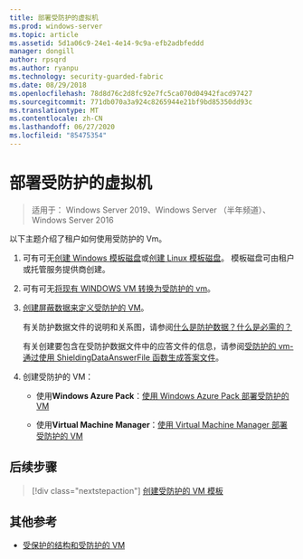```yaml
---
title: 部署受防护的虚拟机
ms.prod: windows-server
ms.topic: article
ms.assetid: 5d1a06c9-24e1-4e14-9c9a-efb2adbfeddd
manager: dongill
author: rpsqrd
ms.author: ryanpu
ms.technology: security-guarded-fabric
ms.date: 08/29/2018
ms.openlocfilehash: 78d8d76c2d8fc92e7fc5ca070d04942facd97427
ms.sourcegitcommit: 771db070a3a924c8265944e21bf9bd85350dd93c
ms.translationtype: MT
ms.contentlocale: zh-CN
ms.lasthandoff: 06/27/2020
ms.locfileid: "85475354"
---
```

# <a name="deploy-shielded-vms"></a>部署受防护的虚拟机


>适用于： Windows Server 2019、Windows Server （半年频道）、Windows Server 2016

以下主题介绍了租户如何使用受防护的 Vm。

1. 可有可无[创建 Windows 模板磁盘](guarded-fabric-create-a-shielded-vm-template.md)或[创建 Linux 模板磁盘](guarded-fabric-create-a-linux-shielded-vm-template.md)。 模板磁盘可由租户或托管服务提供商创建。

2. 可有可无[将现有 WINDOWS VM 转换为受防护的 vm](guarded-fabric-vm-shielding-helper-vhd.md)。

3. [创建屏蔽数据来定义受防护的 VM](guarded-fabric-tenant-creates-shielding-data.md)。

    有关防护数据文件的说明和关系图，请参阅[什么是防护数据？什么是必需的？](guarded-fabric-and-shielded-vms.md#what-is-shielding-data-and-why-is-it-necessary)

    有关创建要包含在受防护数据文件中的应答文件的信息，请参阅[受防护的 vm-通过使用 ShieldingDataAnswerFile 函数生成答案文件](guarded-fabric-sample-unattend-xml-file.md)。

4. 创建受防护的 VM：

    - 使用**Windows Azure Pack**：[使用 Windows Azure Pack 部署受防护的 VM](guarded-fabric-shielded-vm-windows-azure-pack.md)

    - 使用**Virtual Machine Manager**：[使用 Virtual Machine Manager 部署受防护的 VM](guarded-fabric-tenant-deploys-shielded-vm-using-vmm.md)

## <a name="next-step"></a>后续步骤

> [!div class="nextstepaction"]
> [创建受防护的 VM 模板](guarded-fabric-create-a-shielded-vm-template.md)

## <a name="additional-references"></a>其他参考

- [受保护的结构和受防护的 VM](guarded-fabric-and-shielded-vms-top-node.md)
